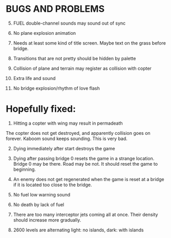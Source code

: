BUGS AND PROBLEMS
=================

5. FUEL double-channel sounds may sound out of sync

6. No plane explosion animation 

10. Needs at least some kind of title screen. Maybe text on the grass
before bridge.

11. Transitions that are not pretty should be hidden by palette

12. Collision of plane and terrain may register as collision with copter

13. Extra life and sound

15. No bridge explosion/rhythm of love flash

Hopefully fixed:
================

1. Hitting a copter with wing may result in permadeath
  
The copter does not get destroyed, and apparently collision goes on forever.
Kaboom sound keeps sounding. This is very bad.

2. Dying immediately after start destroys the game

3. Dying after passing bridge 0 resets the game in a strange location. 
Bridge 0 may be there. Road may be not. It should reset the game to beginning.

4. An enemy does not get regenerated when the game is reset at a bridge if it
is located too close to the bridge.

8. No fuel low warning sound

9. No death by lack of fuel

7. There are too many interceptor jets coming all at once. Their density
should increase more gradually.

14. 2600 levels are alternating light: no islands, dark: with islands

